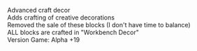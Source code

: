 Advanced craft decor<br>
Adds crafting of creative decorations<br>
Removed the sale of these blocks (I don't have time to balance) <br>
ALL blocks are crafted in "Workbench Decor" <br>
 Version Game: Alpha +19<br>
